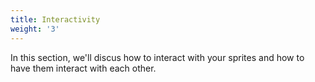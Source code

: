 ```yaml
---
title: Interactivity
weight: '3'
---
```


In this section, we'll discus how to interact with your sprites and how to have them interact with each other.

